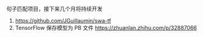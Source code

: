 句子匹配项目，接下来几个月将持续开发
1. https://github.com/JGuillaumin/swa-tf
2. TensorFlow 保存模型为 PB 文件 https://zhuanlan.zhihu.com/p/32887066